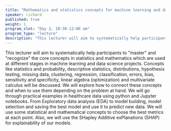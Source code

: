 ```yaml
---
title: "Mathematics and statistics concepts for machine learning and data science (application in healthcare)"
speaker: richard
published: true
weight: 1
program_slot: "Day 3, 10:30-12:00 am"
program_type: "lecture"
description: "This lecturer will aim to systematically help participants to master and recognize the core concepts in statistics and mathematics which are used at different stages in machine learning and data science projects..."
---
```


This lecturer will aim to systematically help participants to "master" and "recognize" the core concepts in statistics and mathematics which are used at different stages in machine learning and data science projects. Concepts like statistics and probability, descriptive statistics, distributions, hypothesis testing, missing data, clustering, regression, classification, errors, bias, sensitivity and specificity,  linear algebra (optimization) and multivariate calculus will be discussed. We will explore how to connect these concepts and when to use them depending on the problem at hand. We will go through practical examples in healthcare data using python and Jupyter notebooks.  From Exploratory data analysis (EDA) to model building, model selection and  saving the best model and use it to predict new data. We will use some statistical and mathematical concepts to choose the best metrics at each point. Also, we will use the SHapley Additive exPlanations (SHAP) for explainability of our models.
